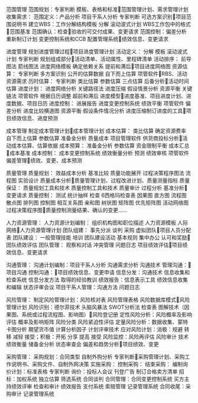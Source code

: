 范围管理
范围规划：专家判断 模板、表格和标准范围管理计划、需求管理计划
收集需求：
范围定义：产品分析 项目干系人分析 专家判断 可选方案识别项目范围说明书
建立WBS：工作分解结构模板 分解 滚动波式计划 WBS工作包中的格式范围基准
范围确认：检查验收的可交付成果、变更请求
范围控制：偏差分析 重新制订计划 变更控制系统和CCB 配置管理系统绩效信息、变更请求

进度管理
规划进度管理过程项目进度管理计划
活动定义： 分解 模板 滚动波式计划 专家判断 规划组成部分活动清单、活动属性、里程碑清单
活动排序： 前导图法 箭线图法 进度网络模板 确定依赖关系 提前和滞后项目进度网络图
资源估算： 专家判断 多方案识别 公开的估算数据 自下而上估算 项管软件RBS、活动资源需求
历时估算： 专家判断 类比估算 参数估算 三点估算 后备分析活动时间估算
进度计划： 进度网络分析 关键路径法 进度压缩 假设情景分析 资源平衡 关键链法 项管软件 根据日历调整 超前和滞后 进度模型进度基准、项目进度计划、进度数据、项目日历
进度控制： 进展报告 进度变更控制系统 绩效平衡 项管软件 偏差分析 进度比较横道图 资源平衡 假设条件情况分析 进度压缩制订进度的工具项目绩效信息、进度预测

成本管理
制定成本管理计划成本管理计划
成本估算： 类比估算 确定资源费率 自下而上估算 参数估算 准备金分析 质量成本 项目管理软件 供货商投标分析活动成本估算、估算依据
成本预算： 准备金分析 参数估算 资金限制平衡 成本汇总成本基准
成本控制： 成本变更控制系统 绩效衡量分析 预测 绩效审核 项管软件 偏差管理绩效、变更、成本预测

质量管理
质量规划： 效益成本分析 基准比较 质量功能展开 过程决策程序图法 流程图 实验设计 质量成本分析质量管理计划、过程改进计划、质量测量指标
质量保证： 质量规划工具和技术 质量控制工具和技术 质量审计 过程分析 基准分析变更请求
质量控制：  测试 统计抽样 检查 6西格玛检查表 因果图 直方图 流程图 散点图 排列图 控制图  相互关系图 亲和图 树状图 矩阵图 优先矩阵图 活动网络图 过程决策程序图质量控制测量结果、确认的变更……

人力资源管理：
人力资源计划编制： 组织机构图和职位描述 人力资源模板 人际网络人力资源管理计划
团队组建： 事先分派 谈判 采购 虚拟团队项目人员分配表
团队建设： 一般管理技能 培训 团队建设活动 基本规则 集中办公 认可和奖励团队绩效评估
团队管理： 观察和对话 冲突管理 问题日志 项目绩效评估项目绩效信息、变更请求

沟通管理： 
沟通计划编制：项目干系人分析 沟通需求分析 沟通技术
管理沟通：项目沟通
控制沟通：项目绩效信息、变更申请
信息分发：沟通技术 信息收集和检查系统 信息分发方法 取得的经验教训
绩效报告：信息表示工具 绩效信息收集和编辑 状态评审会议
项目干系人管理：沟通方法 问题日志

风险管理：
制定风险管理计划：风险核对表 风险管理表格 风险数据库模式风险管理计划
风险识别：德尔菲技术 头脑风暴法 SWOT分析法 检查表 图解技术（因果图、系统或过程流程图、影响图）风险登记册
定性风险分析：风险概率及影响评估 概率及影响矩阵 风险分类 风险紧迫性评估
定量风险分析：数据收集、蒙特卡图分析 期望货币值 计算分析因子 计划评审技术
应对风险计划：消极：规避 转移 减轻 接受；积极：开拓 分享 提高 接受
风险监控：风险再评估 风险审计 技术绩效衡量 储备金分析 状态审查会 偏差和趋势分析项目绩效、变更

采购管理： 
采购规划：合同类型 自制外购分析 专家判断采购管理计划、采购工作说明书、采购文件、自制外网决策
实施采购：
控制采购：
结束采购：
编制询价计划：标准表格 专家判断
询价：投标人会议 刊登广告 制订合格卖方清单 
招标：加权系统 独立估算 筛选系统 合同谈判
合同管理：合同变更控制系统 买方主持绩效评审 检查和审计 绩效报告 支付系统 索赔管理 记录管理系统
合同收尾：采购审计 记录管理系统
